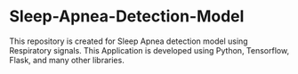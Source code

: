 # Sleep-Apnea-Detection-Model
This repository is created for Sleep Apnea detection model using Respiratory signals. This Application is developed using Python, Tensorflow, Flask, and many other libraries.
